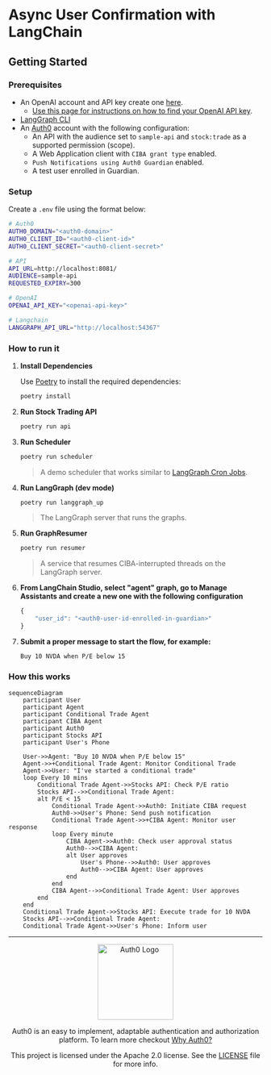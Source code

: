 # Async User Confirmation with LangChain

## Getting Started

### Prerequisites

- An OpenAI account and API key create one [here](https://platform.openai.com).
  - [Use this page for instructions on how to find your OpenAI API key](https://help.openai.com/en/articles/4936850-where-do-i-find-my-openai-api-key).
- [LangGraph CLI](https://langchain-ai.github.io/langgraph/cloud/reference/cli/)
- An [Auth0](https://manage.auth0.com/) account with the following configuration:
  - An API with the audience set to `sample-api` and `stock:trade` as a supported permission (scope).
  - A Web Application client with `CIBA grant type` enabled.
  - `Push Notifications using Auth0 Guardian` enabled.
  - A test user enrolled in Guardian.

### Setup

Create a `.env` file using the format below:

```sh
# Auth0
AUTH0_DOMAIN="<auth0-domain>"
AUTH0_CLIENT_ID="<auth0-client-id>"
AUTH0_CLIENT_SECRET="<auth0-client-secret>"

# API
API_URL=http://localhost:8081/
AUDIENCE=sample-api
REQUESTED_EXPIRY=300

# OpenAI
OPENAI_API_KEY="<openai-api-key>"

# Langchain
LANGGRAPH_API_URL="http://localhost:54367"
```

### How to run it

1.  **Install Dependencies**

    Use [Poetry](https://python-poetry.org/) to install the required dependencies:

    ```sh
    poetry install
    ```

2.  **Run Stock Trading API**

    ```sh
    poetry run api
    ```

3.  **Run Scheduler**

    ```sh
    poetry run scheduler
    ```

    > A demo scheduler that works similar to [LangGraph Cron Jobs](https://langchain-ai.github.io/langgraph/cloud/how-tos/cron_jobs/).

4.  **Run LangGraph (dev mode)**

    ```sh
    poetry run langgraph_up
    ```

    > The LangGraph server that runs the graphs.

5.  **Run GraphResumer**

    ```sh
    poetry run resumer
    ```

    > A service that resumes CIBA-interrupted threads on the LangGraph server.

6.  **From LangChain Studio, select "agent" graph, go to Manage Assistants and create a new one with the following configuration**

    ```js
    {
        "user_id": "<auth0-user-id-enrolled-in-guardian>"
    }
    ```

7.  **Submit a proper message to start the flow, for example:**

    ```
    Buy 10 NVDA when P/E below 15
    ```

### How this works

```mermaid
sequenceDiagram
    participant User
    participant Agent
    participant Conditional Trade Agent
    participant CIBA Agent
    participant Auth0
    participant Stocks API
    participant User's Phone

    User->>Agent: "Buy 10 NVDA when P/E below 15"
    Agent->>+Conditional Trade Agent: Monitor Conditional Trade
    Agent->>User: "I've started a conditional trade"
    loop Every 10 mins
        Conditional Trade Agent->>Stocks API: Check P/E ratio
        Stocks API-->>Conditional Trade Agent:  
        alt P/E < 15
            Conditional Trade Agent->>Auth0: Initiate CIBA request
            Auth0->>User's Phone: Send push notification
            Conditional Trade Agent->>+CIBA Agent: Monitor user response
            loop Every minute
                CIBA Agent->>Auth0: Check user approval status
                Auth0-->>CIBA Agent: 
                alt User approves
                    User's Phone-->>Auth0: User approves
                    Auth0-->>CIBA Agent: User approves
                end
            end
            CIBA Agent-->>Conditional Trade Agent: User approves
        end
    end
    Conditional Trade Agent->>Stocks API: Execute trade for 10 NVDA
    Stocks API-->>Conditional Trade Agent: 
    Conditional Trade Agent->>User's Phone: Inform user
```

---

<p align="center">
  <picture>
    <source media="(prefers-color-scheme: light)" srcset="https://cdn.auth0.com/website/sdks/logos/auth0_light_mode.png"   width="150">
    <source media="(prefers-color-scheme: dark)" srcset="https://cdn.auth0.com/website/sdks/logos/auth0_dark_mode.png" width="150">
    <img alt="Auth0 Logo" src="https://cdn.auth0.com/website/sdks/logos/auth0_light_mode.png" width="150">
  </picture>
</p>
<p align="center">Auth0 is an easy to implement, adaptable authentication and authorization platform. To learn more checkout <a href="https://auth0.com/why-auth0">Why Auth0?</a></p>
<p align="center">
This project is licensed under the Apache 2.0 license. See the <a href="/LICENSE"> LICENSE</a> file for more info.</p>
